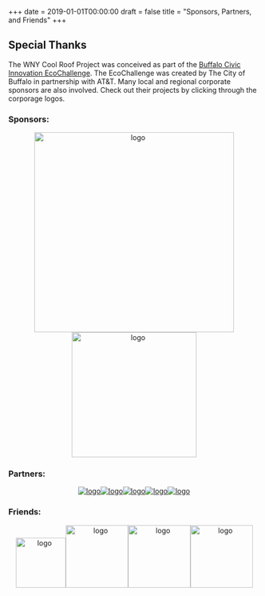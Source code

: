 +++
date    =  2019-01-01T00:00:00
draft   =  false
title   =  "Sponsors, Partners, and Friends"
+++

## Special Thanks

The WNY Cool Roof Project was conceived as part of the [Buffalo Civic Innovation EcoChallenge](https://www.buffaloinnovates.com/). The EcoChallenge was created by The City of Buffalo in partnership with AT&amp;T. Many local and regional corporate sponsors are also involved. Check out their projects by clicking through the corporage logos.

### Sponsors:

<p align="center"><a href="https://www.buffaloinnovates.com/"><img alt="logo" width="400" src="/images/www.buffaloinnovates.com/ImageRepository/Document%3FdocumentID=143"></a><a href="https://www.att.com/"><img alt="logo" width="250" src="/images/www.buffaloinnovates.com/ImageRepository/Document%3FdocumentID=62"></a></p>

### Partners:

<p align="center"><a href="https://www.esri.com/en-us/home"><img alt="logo" src="/images/www.buffaloinnovates.com/ImageRepository/Document%3FdocumentID=124"></a><a href="http://www.moderncorporation.com/"><img alt="logo" src="/images/www.buffaloinnovates.com/ImageRepository/Document%3FdocumentID=135"></a><a href="https://www.tylertech.com/products/socrata"><img alt="logo" src="/images/www.buffaloinnovates.com/ImageRepository/Document%3FdocumentID=134"></a><a href="https://www.civicplus.com/"><img alt="logo" src="/images/www.buffaloinnovates.com/ImageRepository/Document%3FdocumentID=65"></a><a href="https://bnmc.org/"><img alt="logo" src="/images/www.buffaloinnovates.com/ImageRepository/Document%3FdocumentID=187"></a></p>

### Friends:

<p align="center"><a href="https://www.facebook.com/TheJohnWaller/"><img alt="logo" width="100" src="/images/www.facebook.com/TheJohnWaller/photos/a.776127382464831/1071354269608806/photo.jpg"></a><a href="https://github.com/"><img alt="logo" width="125" src="/images/github.githubassets.com/images/modules/logos_page/Octocat.png"></a><a href="https://gohugo.io/"><img alt="logo" width="125" src="/images/gohugo.io/hugo-logo-wide.png"></a><a href="https://aws.amazon.com/"><img alt="logo" width="125" src="/images/d1.awsstatic.com/logos/aws/PB_AWS_logo_RGB.jpg"></a></p>
